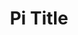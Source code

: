 ---
agency: NSF
awardee: Example Awardee
awardeeName: Example Awardee
expDate: 08/31/2016
id: '1228397'
piFirstName: Pi FirstName
piLastName: Pi Last Name
startDate: 09/01/2012
title: Pi Title
external_url : 'https://www.nsf.gov/awardsearch/showAward?AWD_ID=1228397'
---